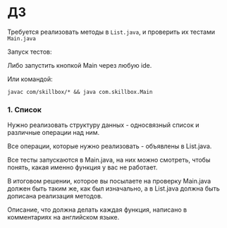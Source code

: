 # ДЗ

Требуется реализовать методы в `List.java`, и проверить их тестами `Main.java`

Запуск тестов:

Либо запустить кнопкой Main через любую ide.

Или командой:

    javac com/skillbox/* && java com.skillbox.Main

### 1. Список

Нужно реализовать структуру данных - односвязный список и различные операции над ним.

Все операции, которые нужно реализовать - объявлены в List.java.

Все тесты запускаются в Main.java, на них можно смотреть, чтобы понять, какая именно функция у вас не работает.

В итоговом решении, которое вы посылаете на проверку Main.java должен быть таким же, как был изначально, а в List.java
должна быть дописана реализация методов.

Описание, что должна делать каждая функция, написано в комментариях на английском языке. 

